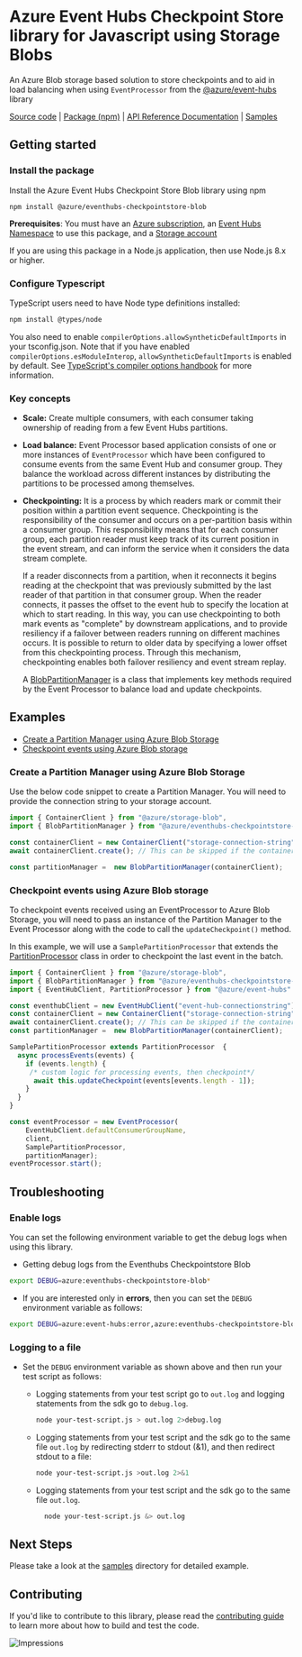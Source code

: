 # Azure Event Hubs Checkpoint Store library for Javascript using Storage Blobs

An Azure Blob storage based solution to store checkpoints and to aid in load balancing when using `EventProcessor` from the [@azure/event-hubs](https://www.npmjs.com/package/@azure/event-hubs) library

[Source code](https://github.com/Azure/azure-sdk-for-js/tree/master/sdk/eventhub/eventhubs-checkpointstore-blob) | [Package (npm)](https://www.npmjs.com/package/@azure/eventhubs-checkpointstore-blob) | [API Reference Documentation](https://azure.github.io/azure-sdk-for-js/eventhub.html#azure-eventhubs-checkpointstore-blob) | [Samples](https://github.com/Azure/azure-sdk-for-js/tree/master/sdk/eventhub/eventhubs-checkpointstore-blob/samples)

## Getting started

### Install the package

Install the Azure Event Hubs Checkpoint Store Blob library using npm

`npm install @azure/eventhubs-checkpointstore-blob`

**Prerequisites**: You must have an [Azure subscription](https://azure.microsoft.com/free/), an
[Event Hubs Namespace](https://docs.microsoft.com/en-us/azure/event-hubs/) to use this package, and a [Storage account](https://docs.microsoft.com/en-us/azure/storage/blobs/storage-blobs-introduction)

If you are using this package in a Node.js application, then use Node.js 8.x or higher.

### Configure Typescript

TypeScript users need to have Node type definitions installed:

```bash
npm install @types/node
```

You also need to enable `compilerOptions.allowSyntheticDefaultImports` in your tsconfig.json. Note that if you have enabled `compilerOptions.esModuleInterop`, `allowSyntheticDefaultImports` is enabled by default. See [TypeScript's compiler options handbook](https://www.typescriptlang.org/docs/handbook/compiler-options.html) for more information.

### Key concepts

- **Scale:** Create multiple consumers, with each consumer taking ownership of reading from a few Event Hubs partitions.

- **Load balance:** Event Processor based application consists of one or more instances of `EventProcessor` which have been
  configured to consume events from the same Event Hub and consumer group. They balance the
  workload across different instances by distributing the partitions to be processed among themselves.

- **Checkpointing:** It is a process by which readers mark or commit their position within a partition event sequence. Checkpointing is the responsibility of the consumer and
  occurs on a per-partition basis within a consumer group. This responsibility means that for each consumer group, each partition reader must keep track of its current position
  in the event stream, and can inform the service when it considers the data stream complete.

  If a reader disconnects from a partition, when it reconnects it begins reading at the checkpoint that was previously submitted by the last reader of that partition in that consumer group.
  When the reader connects, it passes the offset to the event hub to specify the location at which to start reading. In this way, you can use checkpointing to both mark events as "complete" by downstream applications,
  and to provide resiliency if a failover between readers running on different machines occurs. It is possible to return to older data by specifying a lower offset from this checkpointing process.
  Through this mechanism, checkpointing enables both failover resiliency and event stream replay.

  A [BlobPartitionManager](https://azuresdkdocs.blob.core.windows.net/$web/javascript/azure-eventhubs-checkpointstore-blob/1.0.0-preview.4/classes/blobpartitionmanager.html) is a class that implements key methods required by the Event Processor to balance load and update checkpoints.

## Examples

- [Create a Partition Manager using Azure Blob Storage](#create-a-partition-manager-using-azure-blob-storage)
- [Checkpoint events using Azure Blob storage](#checkpoint-events-using-azure-blob-storage)

### Create a Partition Manager using Azure Blob Storage

Use the below code snippet to create a Partition Manager. You will need to provide the connection string to your storage account.

```javascript
import { ContainerClient } from "@azure/storage-blob",
import { BlobPartitionManager } from "@azure/eventhubs-checkpointstore-blob"

const containerClient = new ContainerClient("storage-connection-string", "container-name");
await containerClient.create(); // This can be skipped if the container already exists

const partitionManager =  new BlobPartitionManager(containerClient);
```

### Checkpoint events using Azure Blob storage

To checkpoint events received using an EventProcessor to Azure Blob Storage, you will need to pass an instance of the Partition Manager to the Event Processor along with the code to call the `updateCheckpoint()` method.

In this example, we will use a `SamplePartitionProcessor` that extends the [PartitionProcessor](https://azuresdkdocs.blob.core.windows.net/$web/javascript/azure-eventhubs-checkpointstore-blob/1.0.0-preview.4/classes/partitionprocessor.html) class in order to checkpoint the last event in the batch.

```javascript
import { ContainerClient } from "@azure/storage-blob",
import { BlobPartitionManager } from "@azure/eventhubs-checkpointstore-blob"
import { EventHubClient, PartitionProcessor } from "@azure/event-hubs"

const eventhubClient = new EventHubClient("event-hub-connectionstring")
const containerClient = new ContainerClient("storage-connection-string", "container-name");
await containerClient.create(); // This can be skipped if the container already exists
const partitionManager =  new BlobPartitionManager(containerClient);

SamplePartitionProcessor extends PartitionProcessor  {
  async processEvents(events) {
    if (events.length) {
     /* custom logic for processing events, then checkpoint*/
      await this.updateCheckpoint(events[events.length - 1]);
    } 
  }
}

const eventProcessor = new EventProcessor(
    EventHubClient.defaultConsumerGroupName,
    client,
    SamplePartitionProcessor,
    partitionManager);
eventProcessor.start();
```

## Troubleshooting

### Enable logs

You can set the following environment variable to get the debug logs when using this library.

- Getting debug logs from the Eventhubs Checkpointstore Blob

```bash
export DEBUG=azure:eventhubs-checkpointstore-blob*
```

- If you are interested only in **errors**, then you can set the `DEBUG` environment variable as follows:

```bash
export DEBUG=azure:event-hubs:error,azure:eventhubs-checkpointstore-blob:error
```

### Logging to a file

- Set the `DEBUG` environment variable as shown above and then run your test script as follows:

  - Logging statements from your test script go to `out.log` and logging statements from the sdk go to `debug.log`.
    ```bash
    node your-test-script.js > out.log 2>debug.log
    ```
  - Logging statements from your test script and the sdk go to the same file `out.log` by redirecting stderr to stdout (&1), and then redirect stdout to a file:
    ```bash
    node your-test-script.js >out.log 2>&1
    ```
  - Logging statements from your test script and the sdk go to the same file `out.log`.

    ```bash
      node your-test-script.js &> out.log
    ```

## Next Steps

Please take a look at the [samples](https://github.com/Azure/azure-sdk-for-js/tree/master/sdk/eventhub/eventhubs-checkpointstore-blob/samples)
directory for detailed example.

## Contributing

If you'd like to contribute to this library, please read the [contributing guide](../../../CONTRIBUTING.md) to learn more about how to build and test the code.

![Impressions](https://azure-sdk-impressions.azurewebsites.net/api/impressions/azure-sdk-for-js/sdk/eventhub/eventhubs-checkpointstore-blob/README.png)
